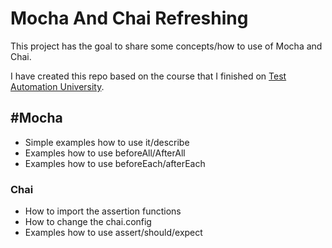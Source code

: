 # Mocha And Chai Refreshing

This project has the goal to share some concepts/how to use of Mocha and Chai.

I have created this repo based on the course that I finished on [Test Automation University](https://testautomationu.applitools.com/).

## #Mocha
- Simple examples how to use it/describe
- Examples how to use beforeAll/AfterAll
- Examples how to use beforeEach/afterEach

### Chai
- How to import the assertion functions
- How to change the chai.config
- Examples how to use assert/should/expect
